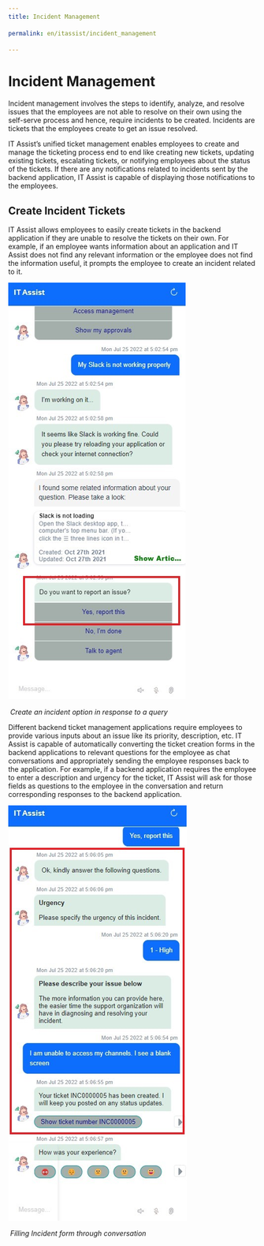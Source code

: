```yaml
---
title: Incident Management

permalink: en/itassist/incident_management

---
```


# Incident Management

Incident management involves the steps to identify, analyze, and resolve issues that the employees are not able to resolve on their own using the self-serve process and hence, require incidents to be created. Incidents are tickets that the employees create to get an issue resolved. 

IT Assist’s unified ticket management enables employees to create and manage the ticketing process end to end like creating new tickets, updating existing tickets, escalating tickets, or notifying employees about the status of the tickets. If there are any notifications related to incidents sent by the backend application, IT Assist is capable of displaying those notifications to the employees.

## Create Incident Tickets

IT Assist allows employees to easily create tickets in the backend application if they are unable to resolve the tickets on their own. For example, if an employee wants information about an application and IT Assist does not find any relevant information or the employee does not find the information useful, it prompts the employee to create an incident related to it.

![img](images/en/itassist/create-an-incident.png)

​														 *Create an incident option in response to a query*

Different backend ticket management applications require employees to provide various inputs about an issue like its priority, description, etc. IT Assist is capable of automatically converting the ticket creation forms in the backend applications to relevant questions for the employee as chat conversations and appropriately sending the employee responses back to the application. For example, if a backend application requires the employee to enter a description and urgency for the ticket, IT Assist will ask for those fields as questions to the employee in the conversation and return corresponding responses to the backend application. 

![img](images/en/itassist/filling-incident-form-through-conversation.png)

​															*Filling Incident form through conversation*


